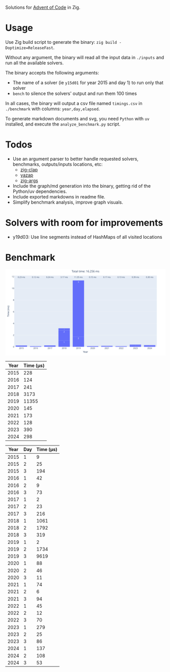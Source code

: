 Solutions for [Advent of Code](https://adventofcode.com) in Zig.

# Usage
Use Zig build script to generate the binary: `zig build -Doptimize=ReleaseFast`.

Without any argument, the binary will read all the input data in `./inputs` and run all the available solvers.

The binary accepts the following arguments:
- The name of a solver (ie `y15d01` for year 2015 and day 1) to run only that solver
- `bench` to silence the solvers' output and run them 100 times

In all cases, the binary will output a csv file named `timings.csv` in `./benchmark` with columns: `year,day,elapsed`.

To generate markdown documents and svg, you need `Python` with `uv` installed, and execute the `analyze_benchmark.py` script.

# Todos
- Use an argument parser to better handle requested solvers, benchmarks, outputs/inputs locations, etc:
  - [zig-clap](https://github.com/Hejsil/zig-clap)
  - [yazap](https://github.com/prajwalch/yazap)
  - [zig-args](https://github.com/ikskuh/zig-args)
- Include the graph/md generation into the binary, getting rid of the Python/uv dependencies.
- Include exported markdowns in readme file.
- Simplify benchmark analysis, improve graph visuals.

# Solvers with room for improvements
- y19d03: Use line segments instead of HashMaps of all visited locations

# Benchmark
![Benchmark graph](https://github.com/Ad4u/aoc/blob/master/benchmark/graph.svg)

|   Year |   Time (µs) |
|--------|-------------|
|   2015 |         228 |
|   2016 |         124 |
|   2017 |         241 |
|   2018 |        3173 |
|   2019 |       11355 |
|   2020 |         145 |
|   2021 |         173 |
|   2022 |         128 |
|   2023 |         390 |
|   2024 |         298 |

|   Year |   Day |   Time (µs) |
|--------|-------|-------------|
|   2015 |     1 |           9 |
|   2015 |     2 |          25 |
|   2015 |     3 |         194 |
|   2016 |     1 |          42 |
|   2016 |     2 |           9 |
|   2016 |     3 |          73 |
|   2017 |     1 |           2 |
|   2017 |     2 |          23 |
|   2017 |     3 |         216 |
|   2018 |     1 |        1061 |
|   2018 |     2 |        1792 |
|   2018 |     3 |         319 |
|   2019 |     1 |           2 |
|   2019 |     2 |        1734 |
|   2019 |     3 |        9619 |
|   2020 |     1 |          88 |
|   2020 |     2 |          46 |
|   2020 |     3 |          11 |
|   2021 |     1 |          74 |
|   2021 |     2 |           6 |
|   2021 |     3 |          94 |
|   2022 |     1 |          45 |
|   2022 |     2 |          12 |
|   2022 |     3 |          70 |
|   2023 |     1 |         279 |
|   2023 |     2 |          25 |
|   2023 |     3 |          86 |
|   2024 |     1 |         137 |
|   2024 |     2 |         108 |
|   2024 |     3 |          53 |
